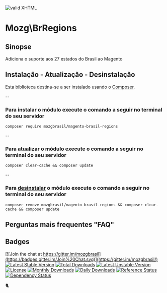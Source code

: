 [checkmark]: https://raw.githubusercontent.com/mozgbrasil/mozgbrasil.github.io/master/assets/images/logos/logo_32_32.png "MOZG"
![valid XHTML][checkmark]

[getcomposer]: https://getcomposer.org/
[uninstall-mods]: https://getcomposer.org/doc/03-cli.md#remove

# Mozg\BrRegions

## Sinopse

Adiciona o suporte aos 27 estados do Brasil ao Magento

## Instalação - Atualização - Desinstalação

Esta biblioteca destina-se a ser instalado usando o [Composer][getcomposer].

--

### Para instalar o módulo execute o comando a seguir no terminal do seu servidor

    composer require mozgbrasil/magento-brasil-regions

-- 

### Para atualizar o módulo execute o comando a seguir no terminal do seu servidor

    composer clear-cache && composer update

--

### Para [desinstalar][uninstall-mods] o módulo execute o comando a seguir no terminal do seu servidor

    composer remove mozgbrasil/magento-brasil-regions && composer clear-cache && composer update

## Perguntas mais frequentes "FAQ"



## Badges

[![Join the chat at https://gitter.im/mozgbrasil](https://badges.gitter.im/Join%20Chat.svg)](https://gitter.im/mozgbrasil/)
[![Latest Stable Version](https://poser.pugx.org/mozgbrasil/magento-brasil-regions/v/stable)](https://packagist.org/packages/mozgbrasil/magento-brasil-regions)
[![Total Downloads](https://poser.pugx.org/mozgbrasil/magento-brasil-regions/downloads)](https://packagist.org/packages/mozgbrasil/magento-brasil-regions)
[![Latest Unstable Version](https://poser.pugx.org/mozgbrasil/magento-brasil-regions/v/unstable)](https://packagist.org/packages/mozgbrasil/magento-brasil-regions)
[![License](https://poser.pugx.org/mozgbrasil/magento-brasil-regions/license)](https://packagist.org/packages/mozgbrasil/magento-brasil-regions)
[![Monthly Downloads](https://poser.pugx.org/mozgbrasil/magento-brasil-regions/d/monthly)](https://packagist.org/packages/mozgbrasil/magento-brasil-regions)
[![Daily Downloads](https://poser.pugx.org/mozgbrasil/magento-brasil-regions/d/daily)](https://packagist.org/packages/mozgbrasil/magento-brasil-regions)
[![Reference Status](https://www.versioneye.com/php/mozgbrasil:magento-brasil-regions/reference_badge.svg?style=flat-square)](https://www.versioneye.com/php/mozgbrasil:magento-brasil-regions/references)
[![Dependency Status](https://www.versioneye.com/php/mozgbrasil:magento-brasil-regions/1.0.0/badge?style=flat-square)](https://www.versioneye.com/php/mozgbrasil:magento-brasil-regions/1.0.0)

:cat2: